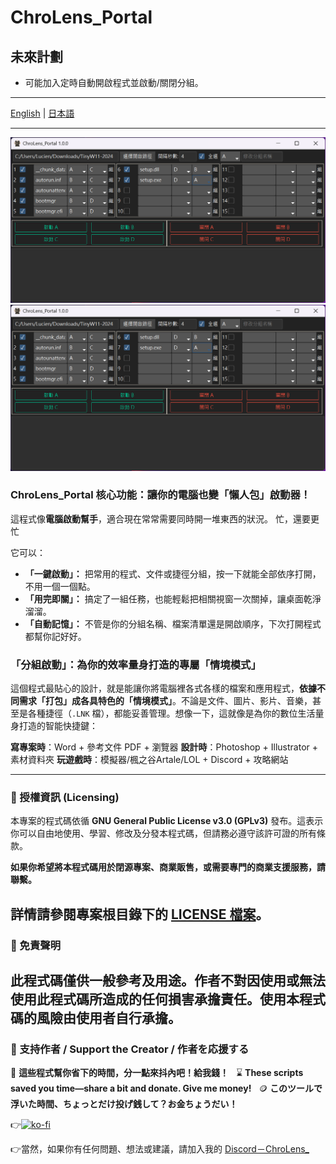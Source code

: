 # ChroLens_Portal
## 未來計劃
* 可能加入定時自動開啟程式並啟動/關閉分組。
---

[English](README_EN.md) | [日本語](README_JA.md)

---
![ChroLens_Portal_Basic_Operations](pic01.png)
[![ChroLens_Portal_基本操作](pic01.png)](https://vimeo.com/1087659485/83487a7ea9)
### ChroLens_Portal 核心功能：讓你的電腦也變「懶人包」啟動器！

這程式像**電腦啟動幫手**，適合現在常常需要同時開一堆東西的狀況。
忙，還要更忙

它可以：

* **「一鍵啟動」：** 把常用的程式、文件或捷徑分組，按一下就能全部依序打開，不用一個一個點。
* **「用完即關」：** 搞定了一組任務，也能輕鬆把相關視窗一次關掉，讓桌面乾淨溜溜。
* **「自動記憶」：** 不管是你的分組名稱、檔案清單還是開啟順序，下次打開程式都幫你記好好。

### 「分組啟動」：為你的效率量身打造的專屬「情境模式」

這個程式最貼心的設計，就是能讓你將電腦裡各式各樣的檔案和應用程式，**依據不同需求「打包」成各具特色的「情境模式」**。不論是文件、圖片、影片、音樂，甚至是各種捷徑（`.LNK` 檔），都能妥善管理。想像一下，這就像是為你的數位生活量身打造的智能快捷鍵：

**寫專案時**：Word + 參考文件 PDF + 瀏覽器
**設計時**：Photoshop + Illustrator + 素材資料夾
**玩遊戲時**：模擬器/楓之谷Artale/LOL + Discord + 攻略網站

---

### 📄 授權資訊 (Licensing)

本專案的程式碼依循 **GNU General Public License v3.0 (GPLv3)** 發布。這表示你可以自由地使用、學習、修改及分發本程式碼，但請務必遵守該許可證的所有條款。

**如果你希望將本程式碼用於閉源專案、商業販售，或需要專門的商業支援服務，請聯繫。**

詳情請參閱專案根目錄下的 [LICENSE 檔案](LICENSE)。
---
### 📄 免責聲明
此程式碼僅供一般參考及用途。作者不對因使用或無法使用此程式碼所造成的任何損害承擔責任。使用本程式碼的風險由使用者自行承擔。
---


### 💸 支持作者 / Support the Creator / 作者を応援する

🧠 **這些程式幫你省下的時間，分一點來抖內吧！給我錢！**  
⌛ **These scripts saved you time—share a bit and donate. Give me money!**  
🪙 **このツールで浮いた時間、ちょっとだけ投げ銭して？お金ちょうだい！**

👉[![ko-fi](https://ko-fi.com/img/githubbutton_sm.svg)](https://ko-fi.com/B0B51FBVA8)

👉當然，如果你有任何問題、想法或建議，請加入我的 [Discord－ChroLens_](https://discord.gg/72Kbs4WPPn)

